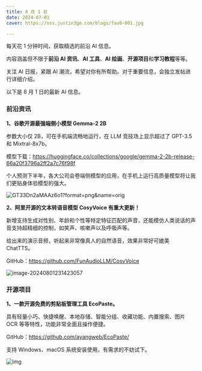 ```yaml
---
title: 8 月 1 日
date: 2024-07-01
cover: https://oss.justin3go.com/blogs/fav0-001.jpg

---
```


每天花 1 分钟时间，获取精选的前沿 AI 信息。

内容涵盖但不限于**前沿 AI 资讯**、**AI 工具**、**AI 绘画**、**开源项目**和**学习教程**等等。

关注 AI 日报，紧跟 AI 潮流，希望对你有所帮助。对于重要信息，会独立发帖进行详细介绍。

以下是 8 月 1 日的最新 AI 信息。

### 前沿资讯

**1、谷歌开源最强端侧小模型 Gemma-2 2B**

参数大小仅 2B，可在手机端流畅地运行，在 LLM 竞技场上显示超过了 GPT-3.5 和 Mixtral-8x7b。

模型下载：https://huggingface.co/collections/google/gemma-2-2b-release-66a20f3796a2ff2a7c76f98f

个人预测下半年，各大公司会卷端侧模型的应用，在手机上运行高质量模型将让我们更贴身体验模型的强大。

![GT33Dn2aMAAz6o1?format=png&name=orig](https://cdn.jsdelivr.net/gh/freelander/oss@master/ai-daily/2024-08-01/GT33Dn2aMAAz6o1.png)



**2、阿里开源的文本转语音模型 CosyVoice 有重大更新！**

新增支持生成对性别、年龄和个性等特定特征匹配的声音，还能模仿人类说话的声音支持超精细的控制，如笑声、咳嗽声以及呼吸声等。

给出来的演示音频，听起来非常像真人的自然语音，效果非常好可媲美 ChatTTS。

GitHub：https://github.com/FunAudioLLM/CosyVoice

![image-20240801231423057](https://cdn.jsdelivr.net/gh/freelander/oss@master/ai-daily/2024-08-01/image-20240801231423057.png)



### 开源项目

**1、一款开源免费的剪贴板管理工具 EcoPaste。**

具有轻量小巧、快捷唤醒、本地存储、智能分组、收藏功能、内置搜索、图片 OCR 等等特性，功能非常全面且操作便捷。

GitHub：https://github.com/ayangweb/EcoPaste/

支持 Windows、macOS 系统安装使用，有需求的不妨试下。

![img](https://cdn.jsdelivr.net/gh/freelander/oss@master/ai-daily/2024-08-01/app-light.en-US.png)
